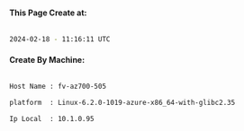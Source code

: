 
   
#### This Page Create at:

```bash

2024-02-18 - 11:16:11 UTC

```

#### Create By Machine:

```bash

Host Name : fv-az700-505

platform  : Linux-6.2.0-1019-azure-x86_64-with-glibc2.35

Ip Local  : 10.1.0.95

```

